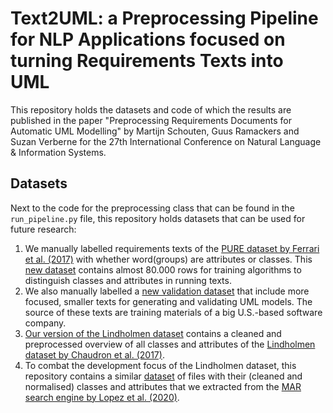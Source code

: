 # Text2UML: a Preprocessing Pipeline for NLP Applications focused on turning Requirements Texts into UML

This repository holds the datasets and code of which the results are published in the paper "Preprocessing Requirements Documents for Automatic UML Modelling" by Martijn Schouten, Guus Ramackers and Suzan Verberne for the 27th International Conference on Natural Language & Information Systems. 

## Datasets

Next to the code for the preprocessing class that can be found in the `run_pipeline.py` file, this repository holds datasets that can be used for future research:

1. We manually labelled requirements texts of the [PURE dataset by Ferrari et al. (2017)](https://zenodo.org/record/1414117#.YmBpYdNBw-Q) with whether word(groups) are attributes or classes. This [new dataset](https://github.com/MeMartijn/text2uml/blob/main/data/train-full.tsv) contains almost 80.000 rows for training algorithms to distinguish classes and attributes in running texts. 
2. We also manually labelled a [new validation dataset](https://github.com/MeMartijn/text2uml/blob/main/data/validation-full.tsv) that include more focused, smaller texts for generating and validating UML models. The source of these texts are training materials of a big U.S.-based software company. 
3. [Our version of the Lindholmen dataset](https://github.com/MeMartijn/text2uml/blob/main/data/lindholmen/uml_extracted_metadata_annotated.json) contains a cleaned and preprocessed overview of all classes and attributes of the [Lindholmen dataset by Chaudron et al. (2017)](https://research.tue.nl/nl/datasets/lindholmen-dataset-of-uml-models).
4. To combat the development focus of the Lindholmen dataset, this repository contains a similar [dataset](https://github.com/MeMartijn/text2uml/blob/main/data/genmymodel/genmymodel_uml_extracted_metadata_final.json) of files with their (cleaned and normalised) classes and attributes that we extracted from the [MAR search engine by Lopez et al. (2020)](https://dl.acm.org/doi/10.1145/3365438.3410947). 
